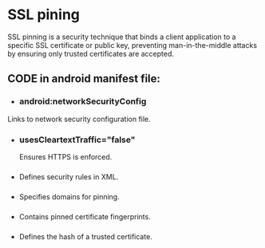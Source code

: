 # SSL pining
SSL pinning is a security technique that binds a client application to a specific SSL certificate or public key, preventing man-in-the-middle attacks by ensuring only trusted certificates are accepted.

## CODE in android manifest file:

- ### android:networkSecurityConfig	
Links to network security configuration file.
- ### usesCleartextTraffic="false"
  Ensures HTTPS is enforced.
- ### <network-security-config>
  Defines security rules in XML.
- ### <domain-config>
  Specifies domains for pinning.
- ### <pin-set>
  Contains pinned certificate fingerprints.
- ### <pin digest="SHA-256">
  Defines the hash of a trusted certificate.
